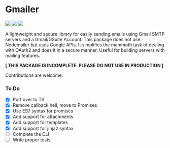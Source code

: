 # Gmailer

<img src="https://img.shields.io/badge/dev-work%20in%20progress-blue"> <img src="https://img.shields.io/github/issues/zrthxn/gmailer"> <img src="https://img.shields.io/github/last-commit/zrthxn/gmailer">

A lightweight and secure library for easily sending emails using Gmail SMTP servers and a Gmail/GSuite Account. This package does not use Nodemailer but uses Google APIs. It simplifies the mammoth task of dealing with OAuth2 and does it in a secure manner. Useful for building servers with mailing features.

**[ THIS PACKAGE IS INCOMPLETE. PLEASE DO NOT USE IN PRODUCTION ]**

Contributions are welcome.

### To Do

- [x] Port over to TS
- [x] Remove callback hell, move to Promises
- [x] Use ES7 syntax for promises
- [x] Add support for attachments
- [x] Add support for templates
- [x] Add support for jinja2 syntax
- [ ] Complete the CLI
- [ ] Write proper tests

